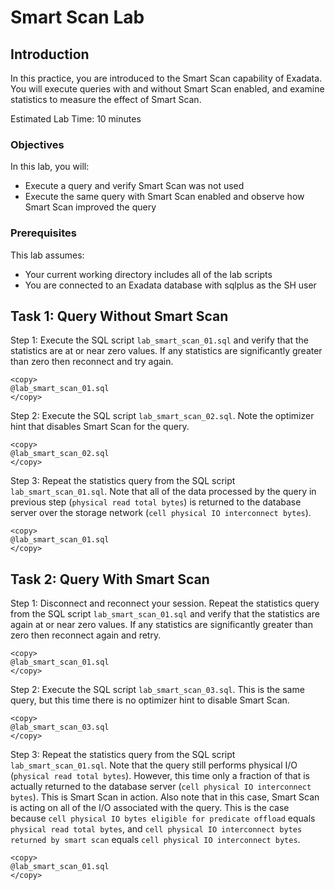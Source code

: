 # Smart Scan Lab

## Introduction

In this practice, you are introduced to the Smart Scan capability of Exadata. You will execute queries with and without Smart Scan enabled, and examine statistics to measure the effect of Smart Scan.

Estimated Lab Time: 10 minutes

### Objectives

In this lab, you will:
* Execute a query and verify Smart Scan was not used
* Execute the same query with Smart Scan enabled and observe how Smart Scan improved the query

### Prerequisites

This lab assumes:
* Your current working directory includes all of the lab scripts
* You are connected to an Exadata database with sqlplus as the SH user

## Task 1: Query Without Smart Scan

Step 1: Execute the SQL script `lab_smart_scan_01.sql` and verify that the statistics are at or near zero values. If any statistics are significantly greater than zero then reconnect and try again.
```text
<copy>
@lab_smart_scan_01.sql
</copy>
```

Step 2: Execute the SQL script `lab_smart_scan_02.sql`. Note the optimizer hint that disables Smart Scan for the query.
```text
<copy>
@lab_smart_scan_02.sql
</copy>
```

Step 3: Repeat the statistics query from the SQL script `lab_smart_scan_01.sql`. Note that all of the data processed by the query in previous step (`physical read total bytes`) is returned to the database server over the storage network (`cell physical IO interconnect bytes`).
```text
<copy>
@lab_smart_scan_01.sql
</copy>
```

## Task 2: Query With Smart Scan

Step 1: Disconnect and reconnect your session. Repeat the statistics query from the SQL script `lab_smart_scan_01.sql` and verify that the statistics are again at or near zero values. If any statistics are significantly greater than zero then reconnect again and retry.
```text
<copy>
@lab_smart_scan_01.sql
</copy>
```

Step 2: Execute the SQL script `lab_smart_scan_03.sql`. This is the same query, but this time there is no optimizer hint to disable Smart Scan.
```text
<copy>
@lab_smart_scan_03.sql
</copy>
```

Step 3: Repeat the statistics query from the SQL script `lab_smart_scan_01.sql`. Note that the query still performs physical I/O (`physical read total bytes`). However, this time only a fraction of that is actually returned to the database server (`cell physical IO interconnect bytes`). This is Smart Scan in action. Also note that in this case, Smart Scan is acting on all of the I/O associated with the query. This is the case because `cell physical IO bytes eligible for predicate offload` equals `physical read total bytes`, and `cell physical IO interconnect bytes returned by smart scan` equals `cell physical IO interconnect bytes`.
```text
<copy>
@lab_smart_scan_01.sql
</copy>
```